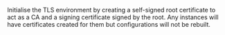 Initialise the TLS environment by creating a self-signed
root certificate to act as a CA and a signing certificate signed
by the root. Any instances will have certificates created for
them but configurations will not be rebuilt.

